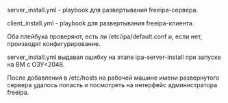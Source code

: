 server_install.yml - playbook для развертывания freeipa-сервера.

client_install.yml - playbook для развертывания freeipa-клиента.

Оба плейбука проверяют, есть ли /etc/ipa/default.conf и, если нет, производят конфигурирование.

server_install.yml выдавал ошибку на этапе ipa-server-install при запуске на ВМ с ОЗУ<2048.


После добавления в /etc/hosts на рабочей машине имени развернутого сервера удалось попасть и посмотреть на интерфейс администратора freeipa.
